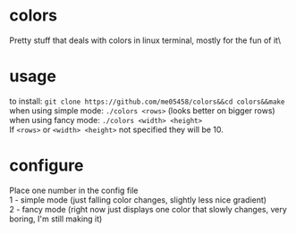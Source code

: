 # colors
Pretty stuff that deals with colors in linux  terminal, mostly for the fun of it\
# usage
to install: `git clone https://github.com/me05458/colors&&cd colors&&make`\
when using simple mode: `./colors <rows>` (looks better on bigger rows)\
when using fancy mode: `./colors <width> <height>`\
If `<rows>` or `<width> <height>` not specified they will be 10.
# configure
Place one number in the config file\
1 - simple mode (just falling color changes, slightly less nice gradient)\
2 - fancy mode (right now just displays one color that slowly changes, very boring, I'm still making it)

